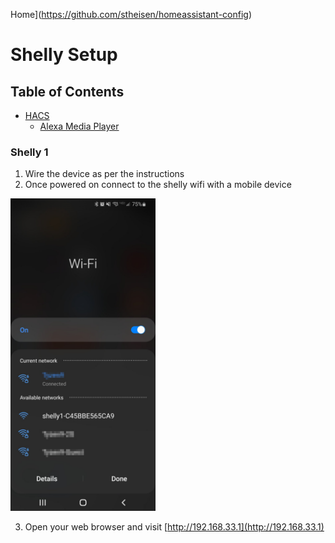 Home](https://github.com/stheisen/homeassistant-config)
# Shelly Setup

## Table of Contents
  * [HACS](#HACS)
    * [Alexa Media Player](#Alexa-Media-Player)

### Shelly 1
1. Wire the device as per the instructions
2. Once powered on connect to the shelly wifi with a mobile device

<img src="./images/setup_shelly/shelly_wifiSelect.png" height="500">

3. Open your web browser and visit [http://192.168.33.1](http://192.168.33.1)
